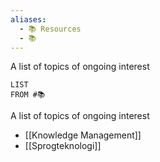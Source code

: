 ```yaml
---
aliases:
  - 📚 Resources
  - 📚
---
```

A list of topics of ongoing interest
```dataview
LIST
FROM #📚 
```



A list of topics of ongoing interest

- [[Knowledge Management]]
- [[Sprogteknologi]]
